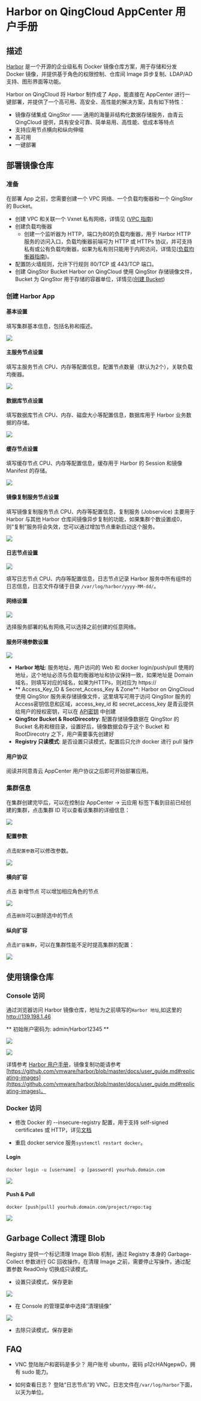 # Harbor on QingCloud AppCenter 用户手册

## 描述

[Harbor](https://github.com/vmware/harbor/) 是一个开源的企业级私有 Docker 镜像仓库方案，用于存储和分发 Docker 镜像，并提供基于角色的权限控制、仓库间 Image 异步复制、LDAP/AD 支持、图形界面等功能。

Harbor on QingCloud 将 Harbor 制作成了 App，能直接在 AppCenter 进行一键部署，并提供了一个高可用、高安全、高性能的解决方案，具有如下特性：

* 镜像存储集成 QingStor —— 通用的海量非结构化数据存储服务，由青云QingCloud 提供，具有安全可靠、简单易用、高性能、低成本等特点
* 支持应用节点横向和纵向伸缩
* 高可用
* 一键部署

## 部署镜像仓库

### 准备

在部署 App 之前，您需要创建一个 VPC 网络、一个负载均衡器和一个 QingStor 的 Bucket。

* 创建 VPC 和关联一个 Vxnet 私有网络，详情见 ([VPC 指南](https://docs.qingcloud.com/guide/vpc.html))
* 创建负载均衡器
    * 创建一个监听器为 HTTP，端口为80的负载均衡器，用于 Harbor HTTP 服务的访问入口，负载均衡器前端可为 HTTP 或 HTTPs 协议，并可支持私有或公有负载均衡器，如果为私有则只能用于内网访问，详情见([负载均衡器指南](https://docs.qingcloud.com/guide/loadbalancer.html))。
* 配置防火墙规则，允许下行规则 80/TCP 或 443/TCP 端口。
* 创建 QingStor Bucket
  Harbor on QingCloud 使用 QingStor 存储镜像文件，Bucket 为 QingStor 用于存储的容器单位，详情见([创建 Bucket](https://docs.qingcloud.com/qingstor/guide/index.html))

### 创建 Harbor App

#### 基本设置

填写集群基本信息，包括名称和描述。

![](snapshot/WX20170531-120619@2x.png)

#### 主服务节点设置

填写主服务节点 CPU、内存等配置信息，配置节点数量（默认为2个），关联负载均衡器。

![](snapshot/WX20170531-120633@2x.png)

#### 数据库节点设置

填写数据库节点 CPU、内存、磁盘大小等配置信息，数据库用于 Harbor 业务数据的存储。

![](snapshot/WX20170531-120700@2x.png)

#### 缓存节点设置

填写缓存节点 CPU、内存等配置信息，缓存用于 Harbor 的 Session 和镜像 Manifest 的存储。

![](snapshot/WX20170531-120801@2x.png)

#### 镜像复制服务节点设置

填写镜像复制服务节点 CPU、内存等配置信息，复制服务 (Jobservice) 主要用于 Harbor 与其他 Harbor 仓库间镜像异步复制的功能，如果集群个数设置成0，则“复制”服务将会失效，您可以通过增加节点重新启动这个服务。

![](snapshot/WX20170531-120812@2x.png)

#### 日志节点设置

![](snapshot/WX20170531-120822@2x.png)

填写日志节点 CPU、内存等配置信息，日志节点记录 Harbor 服务中所有组件的日志信息，日志文件存储于目录 `/var/log/harbor/yyyy-MM-dd/`。

#### 网络设置

![](snapshot/WX20170507-113242@2x.png)

选择服务部署的私有网络,可以选择之前创建的任意网络。

#### 服务环境参数设置

![](snapshot/WX20170531-175732@2x.png)

* **Harbor 地址**: 服务地址，用户访问的 Web 和 docker login/push/pull 使用的地址，这个地址必须与负载均衡器地址和协议保持一致，如果地址是 Domain 域名，则填写对应的域名，如果为HTTPs，则对应为 https://
* ** Access_Key_ID & Secret_Access_Key & Zone**: Harbor on QingCloud 使用 QingStor 服务来存储镜像文件，这里填写可用于访问 QingStor 服务的Access密钥信息和区域，access_key_id 和 secret_access_key 是青云提供给用户的授权密钥，可以在 [API密钥](https://console.qingcloud.com/access_keys/) 中创建
* **QingStor Bucket & RootDirecotry**: 配置存储镜像数据在 QingStor 的 Bucket 名称和根目录，设置好后，镜像数据会存于这个 Bucket 和 RootDirecotry 之下，用户需要事先创建好
* **Registry 只读模式**: 是否设置只读模式，配置后只允许 docker 进行 pull 操作

#### 用户协议

阅读并同意青云 AppCenter 用户协议之后即可开始部署应用。


### 集群信息

在集群创建完毕后，可以在控制台 AppCenter -> 云应用 标签下看到目前已经创建的集群，点击集群 ID 可以查看该集群的详细信息：

 ![](snapshot/WX20170531-121052@2x.png)

#### 配置参数

点击`配置参数`可以修改参数。

![](snapshot/WX20170531-175706@2x.png)

#### 横向扩容

点击 新增节点 可以增加相应角色的节点

![](snapshot/WX20170531-121149@2x.png)

点击`删除`可以删除选中的节点


#### 纵向扩容

点击`扩容集群`，可以在集群性能不足时提高集群的配置：

![](snapshot/WX20170531-122120@2x.png)

## 使用镜像仓库

### Console 访问

通过浏览器访问 Harbor 镜像仓库，地址为之前填写的`Harbor 地址`,如这里的 http://139.198.1.46

** 初始账户密码为: admin/Harbor12345 **

![](snapshot/WX20170531-125146@2x.png)

![](snapshot/WX20170531-125207@2x.png)


详情参考 [Harbor 用户手册](https://github.com/vmware/harbor/blob/master/docs/user_guide.md)，镜像复制功能请参考 [https://github.com/vmware/harbor/blob/master/docs/user_guide.md#replicating-images](https://github.com/vmware/harbor/blob/master/docs/user_guide.md#replicating-images)。

### Docker 访问

* 修改 Docker 的 --insecure-registry 配置，用于支持 self-signed certificates 或 HTTP，详见[文档](https://docs.docker.com/registry/insecure/)

* 重启 docker service 服务`systemctl restart docker`。

#### Login

`docker login -u [username] -p [password] yourhub.domain.com`

![](snapshot/WX20170531-123151.png)

#### Push & Pull

`docker [push|pull] yourhub.domain.com/project/repo:tag`

![](snapshot/WX20170531-123237.png)

## Garbage Collect 清理 Blob

Registry 提供一个标记清理 Image Blob 机制，通过 Registry 本身的 Garbage-Collect 参数进行 GC 回收操作，在清理 Image 之前，需要停止写操作，通过配置参数 ReadOnly 切换成只读模式。

* 设置只读模式，保存更新

![](snapshot/WX20170523-143558@2x.png)

* 在 Console 的管理菜单中选择“清理镜像”

![](snapshot/WX20170531-122147@2x.png)

* 去除只读模式，保存更新


## FAQ

* VNC 登陆账户和密码是多少？
  用户账号 ubuntu，密码 p12cHANgepwD，拥有 sudo 能力。

* 如何查看日志？
  登陆“日志节点”的 VNC，日志文件在`/var/log/harbor`下面，以天为单位。
